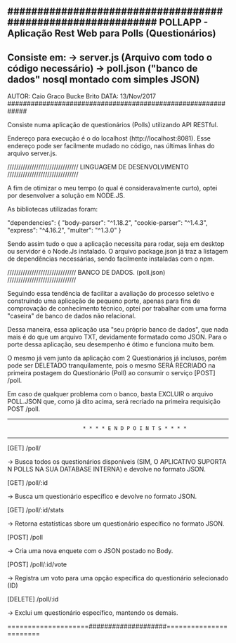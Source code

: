 #############################################################
POLLAPP - Aplicação Rest Web para Polls (Questionários)
-------------------------------------------------------------
Consiste em:
-> server.js (Arquivo com todo o código necessário)
-> poll.json ("banco de dados" nosql montado com simples JSON)
-------------------------------------------------------------
AUTOR: Caio Graco Bucke Brito
DATA: 13/Nov/2017
#############################################################

Consiste numa aplicação de questionários (Polls) utilizando API RESTful.

Endereço para execução é o do localhost (http://localhost:8081). Esse endereço pode
ser facilmente mudado no código, nas últimas linhas do arquivo server.js.


////////////////////////////////
LINGUAGEM DE DESENVOLVIMENTO 
////////////////////////////////

A fim de otimizar o meu tempo (o qual é consideravalmente curto), optei por desenvolver
a solução em NODE.JS.

As bibliotecas utilizadas foram:

  "dependencies": {
    "body-parser": "^1.18.2",
    "cookie-parser": "^1.4.3",
    "express": "^4.16.2",
    "multer": "^1.3.0"
  }

Sendo assim tudo o que a aplicação necessita para rodar, seja em desktop ou servidor é
o Node.Js instalado. O arquivo package.json já traz a listagem de dependências necessárias,
sendo facilmente instaladas com o npm.


///////////////////////////////
BANCO DE DADOS. (poll.json)
///////////////////////////////

Seguindo essa tendência de facilitar a avaliação do processo seletivo e construindo uma
aplicação de pequeno porte, apenas para fins de comprovação de conhecimento técnico, optei 
por trabalhar com uma forma "caseira" de banco de dados não relacional.

Dessa maneira, essa aplicação usa "seu próprio banco de dados", que nada mais é do que um 
arquivo TXT, devidamente formatado como JSON. Para o porte dessa aplicação, seu desempenho
é ótimo e funciona muito bem.

O mesmo já vem junto da aplicação com 2 Questionários já inclusos, porém pode ser DELETADO 
tranquilamente, pois o mesmo SERÁ RECRIADO na primeira postagem do Questionário (Poll) ao 
consumir o serviço [POST] /poll.

Em caso de qualquer problema com o banco, basta EXCLUIR o arquivo POLL.JSON que, como já
dito acima, será recriado na primeira requisição POST /poll.


--------------------------------------------------------------------------------------------------

                            * * * * E N D P O I N T S * * * *
--------------------------------------------------------------------------------------------------

[GET] /poll/

-> Busca todos os questionários disponíveis (SIM, O APLICATIVO SUPORTA N POLLS NA SUA DATABASE
INTERNA) e devolve no formato JSON.


[GET] /poll/:id

-> Busca um questionário específico e devolve no formato JSON.


[GET] /poll/:id/stats

-> Retorna estatísticas sbore um questionário específico no formato JSON.

[POST] /poll 

-> Cria uma nova enquete com o JSON postado no Body.


[POST] /poll/:id/vote

-> Registra um voto para uma opção específica do questionário selecionado (ID)


[DELETE] /poll/:id 

-> Exclui um questionário específico, mantendo os demais.

====================####################=======================



